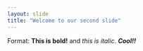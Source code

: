 ```yaml
---
layout: slide
title: "Welcome to our second slide"
---
```

Format: **This is bold!** and *this is italic*. **_Cool!!_**
